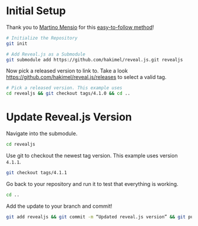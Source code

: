 # Initial Setup

Thank you to [Martino Mensio](https://github.com/MartinoMensio) for this [easy-to-follow method](https://martinomensio.medium.com/how-to-host-reveal-js-slides-on-github-pages-and-have-a-tidy-repository-1a363944c38d)!

```sh
# Initialize the Repository
git init

# Add Reveal.js as a Submodule
git submodule add https://github.com/hakimel/reveal.js.git revealjs
```

Now pick a released version to link to. 
Take a look https://github.com/hakimel/reveal.js/releases to select a valid tag.

```sh
# Pick a released version. This example uses 
cd revealjs && git checkout tags/4.1.0 && cd ..
```

# Update Reveal.js Version

Navigate into the submodule.

```sh
cd revealjs
```

Use git to checkout the newest tag version.
This example uses version `4.1.1`.

```sh
git checkout tags/4.1.1
```

Go back to your repository and run it to test that everything is working.

```sh
cd ..
```

Add the update to your branch and commit!

```sh
git add revealjs && git commit -m “Updated reveal.js version” && git push
```

